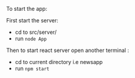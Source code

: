 To start the app:

First start the server:
- cd to src/server/
- run `node App`

Then to start react server open another terminal :
- cd to current directory i.e newsapp
- run `npm start`